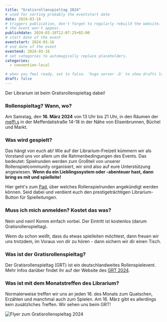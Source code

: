 ```yaml
---
title: "Gratisrollenspieltag 2024"
# used for sorting probably the eventstart date
date: 2024-03-16
# triggers publication, don't forget to regularly rebuild the website. Must be set if `date` is in the future or else 
# the event won't appear.
publishdate: 2024-03-10T12:07:25+02:00
# start date of the event
eventstart: 2024-03-16
# end date of the event
eventend: 2024-03-16
# set categories to automagically replace placeholders.
categories:
  - convention-local

# when you feel ready, set to false. `hugo server -D` to show drafts locally.
draft: false
---
```

Der Librarium ist beim Gratisrollenspieltag dabei!

### Rollenspieltag? Wann, wo?
Am Samstag, den **16. März 2024** von 13 Uhr bis 21 Uhr, in den Räumen der [meffi.s](https://www.meffis.org/die-4-raumeinheiten/) in der Mefferdatistraße 14-18 in der Nähe von Elisenbrunnen, Büchel und Markt.

### Was wird gespielt?
Das hängt von euch ab! Wie auf der Librarium-Freizeit kümmern wir als Vorstand uns vor allem um die Rahmenbedingungen des Events. Das bedeutet: Spielrunden werden zum Großteil von unserer Rollenspielcommunity organisiert, 
wir sind also auf eure Unterstützung angewiesen. **Wenn du ein Lieblingssystem oder -abenteuer hast, dann bring es mit und spielleite!** 

Hier geht's zum [Pad](https://etherpad.fachschaften.rwth-aachen.de/p/Gratisrollenspieltag-2024), über welches Rollenspielrunden  angekündigt werden können. Seid dabei und verdient euch den prestigeträchtigen Librarium-Button für Spielleitungen.

### Muss ich mich anmelden? Kostet das was?
Nein und nein! Komm einfach vorbei. Der Eintritt ist kostenlos (darum Gratisrollenspieltag).

Wenn du schon weißt, dass du etwas spielleiten möchtest, dann freuen wir uns trotzdem, im Voraus von dir zu hören - dann sichern wir dir einen Tisch.

### Was ist der Gratisrollenspieltag?
Der Gratisrollenspieltag (GRT) ist ein deutschlandweites Rollenspielevent. Mehr Infos darüber findet ihr auf der Website des [GRT 2024](https://gratisrollenspieltag.de/).

### Was ist mit dem Monatstreffen des Librarium?
Normalerweise treffen wir uns an jeden 16. des Monats zum Quatschen, Erzählen und manchmal auch zum Spielen. Am 16. März gibt es allerdings kein zusätzliches Treffen. Wir sehen uns beim GRT! 

![Flyer zum Gratisrollenspieltag 2024](/img/schwefeldraachencon2023_flyer.jpeg)


